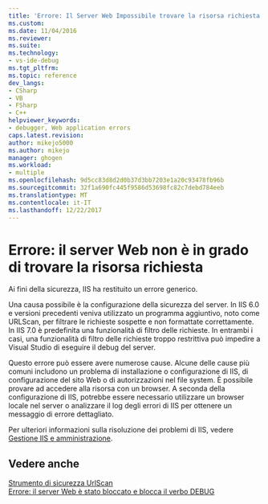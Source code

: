 ```yaml
---
title: 'Errore: Il Server Web Impossibile trovare la risorsa richiesta | Documenti Microsoft'
ms.custom: 
ms.date: 11/04/2016
ms.reviewer: 
ms.suite: 
ms.technology:
- vs-ide-debug
ms.tgt_pltfrm: 
ms.topic: reference
dev_langs:
- CSharp
- VB
- FSharp
- C++
helpviewer_keywords:
- debugger, Web application errors
caps.latest.revision: 
author: mikejo5000
ms.author: mikejo
manager: ghogen
ms.workload:
- multiple
ms.openlocfilehash: 9d5cc83d8d2d0b37d3bb7203e1a20c93478fb96b
ms.sourcegitcommit: 32f1a690fc445f9586d53698fc82c7debd784eeb
ms.translationtype: MT
ms.contentlocale: it-IT
ms.lasthandoff: 12/22/2017
---
```

# <a name="error-the-web-server-could-not-find-the-requested-resource"></a>Errore: il server Web non è in grado di trovare la risorsa richiesta
Ai fini della sicurezza, IIS ha restituito un errore generico.  
  
 Una causa possibile è la configurazione della sicurezza del server. In IIS 6.0 e versioni precedenti veniva utilizzato un programma aggiuntivo, noto come URLScan, per filtrare le richieste sospette e non formattate correttamente. In IIS 7.0 è predefinita una funzionalità di filtro delle richieste. In entrambi i casi, una funzionalità di filtro delle richieste troppo restrittiva può impedire a Visual Studio di eseguire il debug del server.  
  
 Questo errore può essere avere numerose cause. Alcune delle cause più comuni includono un problema di installazione o configurazione di IIS, di configurazione del sito Web o di autorizzazioni nel file system. È possibile provare ad accedere alla risorsa con un browser. A seconda della configurazione di IIS, potrebbe essere necessario utilizzare un browser locale nel server o analizzare il log degli errori di IIS per ottenere un messaggio di errore dettagliato.  
  
 Per ulteriori informazioni sulla risoluzione dei problemi di IIS, vedere [Gestione IIS e amministrazione](http://go.microsoft.com/fwlink/?LinkId=255872).  
  
## <a name="see-also"></a>Vedere anche  
 [Strumento di sicurezza UrlScan](http://www.microsoft.com/technet/security/tools/urlscan.mspx)   
 [Errore: il server Web è stato bloccato e blocca il verbo DEBUG](../debugger/error-the-web-server-has-been-locked-down-and-is-blocking-the-debug-verb.md)